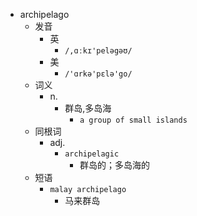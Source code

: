 - archipelago
  - 发音
    - 英
      - `/,ɑːkɪ'peləgəʊ/`
    - 美
      - `/'ɑrkə'pɛlə'go/`
  - 词义
    - n.
      - 群岛,多岛海
        - `a group of small islands`
  - 同根词
    - adj.
      - `archipelagic`
        - 群岛的；多岛海的
  - 短语
    - `malay archipelago`
      - 马来群岛 

